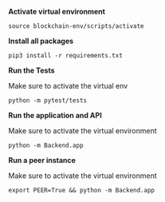 **Activate virtual environment**

```source blockchain-env/scripts/activate```

**Install all packages**

```pip3 install -r requirements.txt```

**Run the Tests**

Make sure to activate the virtual env

```python -m pytest/tests```

**Run the application and API**

Make sure to activate the virtual environment

```python -m Backend.app```


**Run a peer instance**

Make sure to activate the virtual environment

```export PEER=True && python -m Backend.app```